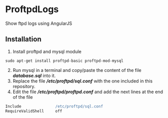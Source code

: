# ProftpdLogs
Show ftpd logs using AngularJS
## Installation
1. Install proftpd and mysql module
```
sudo apt-get install proftpd-basic proftpd-mod-mysql
```
2. Run mysql in a terminal and copy/paste the content of the file **_database.sql_** into it.
3. Replace the file **_/etc/proftpd/sql.conf_** with the one included in this repository.
4. Edit the file  **_/etc/proftpd/proftpd.conf_** and add the next lines at the end of the file

```apache
Include               /etc/proftpd/sql.conf
RequireValidShell     off
```   
